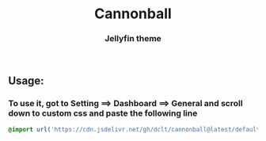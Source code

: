 <div align="center">
<h1>Cannonball</h1>
<h3>Jellyfin theme</h3>
</div>
<br>
<h2>Usage:</h2>
<h3> To use it, got to Setting ==> Dashboard ==> General and scroll down to custom css and paste the following line</h3>

```css
@import url('https://cdn.jsdelivr.net/gh/dclt/cannonball@latest/default.css');
```